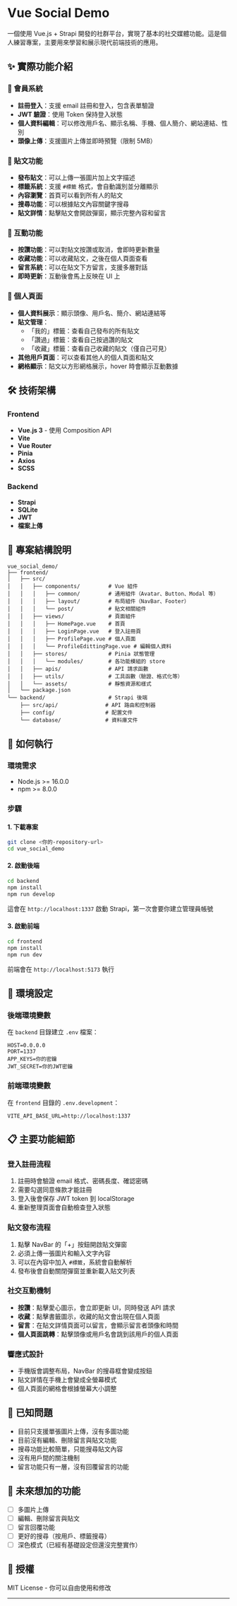 # Vue Social Demo

一個使用 Vue.js + Strapi 開發的社群平台，實現了基本的社交媒體功能。這是個人練習專案，主要用來學習和展示現代前端技術的應用。

## ✨ 實際功能介紹

### 🔐 會員系統

- **註冊登入**：支援 email 註冊和登入，包含表單驗證
- **JWT 驗證**：使用 Token 保持登入狀態
- **個人資料編輯**：可以修改用戶名、顯示名稱、手機、個人簡介、網站連結、性別
- **頭像上傳**：支援圖片上傳並即時預覽（限制 5MB）

### 📝 貼文功能

- **發布貼文**：可以上傳一張圖片加上文字描述
- **標籤系統**：支援 `#標籤` 格式，會自動識別並分離顯示
- **內容瀏覽**：首頁可以看到所有人的貼文
- **搜尋功能**：可以根據貼文內容關鍵字搜尋
- **貼文詳情**：點擊貼文會開啟彈窗，顯示完整內容和留言

### 💝 互動功能

- **按讚功能**：可以對貼文按讚或取消，會即時更新數量
- **收藏功能**：可以收藏貼文，之後在個人頁面查看
- **留言系統**：可以在貼文下方留言，支援多層對話
- **即時更新**：互動後會馬上反映在 UI 上

### 👤 個人頁面

- **個人資料展示**：顯示頭像、用戶名、簡介、網站連結等
- **貼文管理**：
  - 「我的」標籤：查看自己發布的所有貼文
  - 「讚過」標籤：查看自己按過讚的貼文
  - 「收藏」標籤：查看自己收藏的貼文（僅自己可見）
- **其他用戶頁面**：可以查看其他人的個人頁面和貼文
- **網格顯示**：貼文以方形網格展示，hover 時會顯示互動數據

## 🛠️ 技術架構

### Frontend

- **Vue.js 3** - 使用 Composition API
- **Vite**
- **Vue Router**
- **Pinia**
- **Axios**
- **SCSS**

### Backend

- **Strapi**
- **SQLite**
- **JWT**
- **檔案上傳**

## 📁 專案結構說明

```
vue_social_demo/
├── frontend/
│   ├── src/
│   │   ├── components/         # Vue 組件
│   │   │   ├── common/         # 通用組件（Avatar、Button、Modal 等）
│   │   │   ├── layout/         # 布局組件（NavBar、Footer）
│   │   │   └── post/           # 貼文相關組件
│   │   ├── views/              # 頁面組件
│   │   │   ├── HomePage.vue    # 首頁
│   │   │   ├── LoginPage.vue   # 登入註冊頁
│   │   │   ├── ProfilePage.vue # 個人頁面
│   │   │   └── ProfileEdittingPage.vue # 編輯個人資料
│   │   ├── stores/             # Pinia 狀態管理
│   │   │   └── modules/        # 各功能模組的 store
│   │   ├── apis/               # API 請求函數
│   │   ├── utils/              # 工具函數（驗證、格式化等）
│   │   └── assets/             # 靜態資源和樣式
│   └── package.json
└── backend/                    # Strapi 後端
    ├── src/api/               # API 路由和控制器
    ├── config/                # 配置文件
    └── database/              # 資料庫文件
```

## 🚀 如何執行

### 環境需求

- Node.js >= 16.0.0
- npm >= 8.0.0

### 步驟

#### 1. 下載專案

```bash
git clone <你的-repository-url>
cd vue_social_demo
```

#### 2. 啟動後端

```bash
cd backend
npm install
npm run develop
```

這會在 `http://localhost:1337` 啟動 Strapi，第一次會要你建立管理員帳號

#### 3. 啟動前端

```bash
cd frontend
npm install
npm run dev
```

前端會在 `http://localhost:5173` 執行

## 🔧 環境設定

### 後端環境變數

在 `backend` 目錄建立 `.env` 檔案：

```env
HOST=0.0.0.0
PORT=1337
APP_KEYS=你的密鑰
JWT_SECRET=你的JWT密鑰
```

### 前端環境變數

在 `frontend` 目錄的 `.env.development`：

```env
VITE_API_BASE_URL=http://localhost:1337
```

## 📋 主要功能細節

### 登入註冊流程

1. 註冊時會驗證 email 格式、密碼長度、確認密碼
2. 需要勾選同意條款才能註冊
3. 登入後會保存 JWT token 到 localStorage
4. 重新整理頁面會自動檢查登入狀態

### 貼文發布流程

1. 點擊 NavBar 的「+」按鈕開啟貼文彈窗
2. 必須上傳一張圖片和輸入文字內容
3. 可以在內容中加入 `#標籤`，系統會自動解析
4. 發布後會自動關閉彈窗並重新載入貼文列表

### 社交互動機制

- **按讚**：點擊愛心圖示，會立即更新 UI，同時發送 API 請求
- **收藏**：點擊書籤圖示，收藏的貼文會出現在個人頁面
- **留言**：在貼文詳情頁面可以留言，會顯示留言者頭像和時間
- **個人頁面跳轉**：點擊頭像或用戶名會跳到該用戶的個人頁面

### 響應式設計

- 手機版會調整布局，NavBar 的搜尋框會變成按鈕
- 貼文詳情在手機上會變成全螢幕模式
- 個人頁面的網格會根據螢幕大小調整

## 🐛 已知問題

- 目前只支援單張圖片上傳，沒有多圖功能
- 目前沒有編輯、刪除留言與貼文功能
- 搜尋功能比較簡單，只能搜尋貼文內容
- 沒有用戶間的關注機制
- 留言功能只有一層，沒有回覆留言的功能

## 🔮 未來想加的功能

- [ ] 多圖片上傳
- [ ] 編輯、刪除留言與貼文
- [ ] 留言回覆功能
- [ ] 更好的搜尋（按用戶、標籤搜尋）
- [ ] 深色模式（已經有基礎設定但還沒完整實作）

## 📄 授權

MIT License - 你可以自由使用和修改

---
